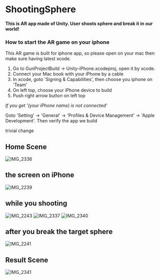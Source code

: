 # ShootingSphere
**This is AR app made of Unity. User shoots sphere and break it in our world!**
### How to start the AR game on your iphone
This AR game is built for iphone app, so please open on your mac then make sure having latest xcode.
1. Go to GunProjectBuild -> Unity-iPhone.xcodeproj, open it by xcode.
2. Connect your Mac book with your iPhone by a cable
3. In xcode, goto 'Signing & Capabilities', then choose you iphone on 'Team'
4. On left top, choose your iPhone device to build
5. Push right arrow button on left top

_If you get '(your iPhone name) is not connected'_

Goto 'Setting' -> 'General' -> 'Profiles & Device Management'  -> 'Apple Development'.
Then verify the app we build

trivial change

## Home Scene
![IMG_2336](https://user-images.githubusercontent.com/38684796/103181518-a3f40e00-4856-11eb-8246-dc00c67bcadd.PNG)
## the screen on iPhone
![IMG_2239](https://user-images.githubusercontent.com/38684796/97116355-b5cffe00-16b9-11eb-9823-fb00ba6585cf.PNG)
## while you shooting
![IMG_2243](https://user-images.githubusercontent.com/38684796/97116360-bf596600-16b9-11eb-891d-4cfcc77be6b6.PNG)
![IMG_2337](https://user-images.githubusercontent.com/38684796/103181521-a6eefe80-4856-11eb-9ee5-c6cd127d7025.PNG)
![IMG_2340](https://user-images.githubusercontent.com/38684796/103181522-a8202b80-4856-11eb-9119-b7dfad3c4372.PNG)
## after you break the target sphere
![IMG_2241](https://user-images.githubusercontent.com/38684796/97116374-d7c98080-16b9-11eb-9b9b-d576bc44e1f8.PNG)
## Result Scene
![IMG_2341](https://user-images.githubusercontent.com/38684796/103181523-a8b8c200-4856-11eb-9af4-b361d4a306be.PNG)
